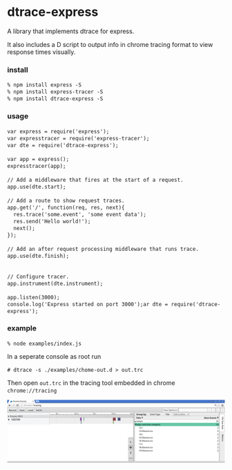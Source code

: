 # dtrace-express

A library that implements dtrace for express. 

It also includes a D script to output info in chrome tracing format to view response times visually.

### install 
```
% npm install express -S
% npm install express-tracer -S 
% npm install dtrace-express -S
```

### usage

```
var express = require('express');
var expresstracer = require('express-tracer');
var dte = require('dtrace-express');

var app = express();
expresstracer(app);

// Add a middleware that fires at the start of a request.
app.use(dte.start);

// Add a route to show request traces.
app.get('/', function(req, res, next){
  res.trace('some.event', 'some event data');
  res.send('Hello world!');
  next();
});

// Add an after request processing middleware that runs trace.
app.use(dte.finish);


// Configure tracer.
app.instrument(dte.instrument);

app.listen(3000);
console.log('Express started on port 3000');ar dte = require('dtrace-express');
```

### example

```
% node examples/index.js
```

In a seperate console as root run 
```
# dtrace -s ./examples/chome-out.d > out.trc
```
Then open `out.trc` in the tracing tool embedded in chrome `chrome://tracing`

![](https://raw.githubusercontent.com/No9/dtrace-express/1764197e0309831fd99a1283108033ed1663b5b3/examples/tracing.png)

